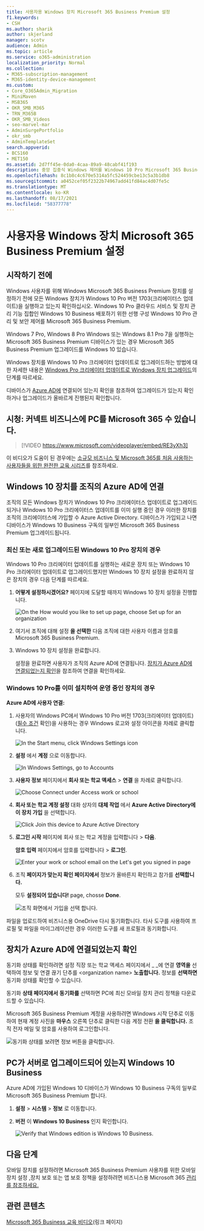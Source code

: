 ```yaml
---
title: 사용자용 Windows 장치 Microsoft 365 Business Premium 설정
f1.keywords:
- CSH
ms.author: sharik
author: skjerland
manager: scotv
audience: Admin
ms.topic: article
ms.service: o365-administration
localization_priority: Normal
ms.collection:
- M365-subscription-management
- M365-identity-device-management
ms.custom:
- Core_O365Admin_Migration
- MiniMaven
- MSB365
- OKR_SMB_M365
- TRN_M365B
- OKR_SMB_Videos
- seo-marvel-mar
- AdminSurgePortfolio
- okr_smb
- AdminTemplateSet
search.appverid:
- BCS160
- MET150
ms.assetid: 2d7ff45e-0da0-4caa-89a9-48cabf41f193
description: 중앙 집중식 Windows 제어를 Windows 10 Pro Microsoft 365 Business Premium 실행되는 디바이스를 설정하십시오.
ms.openlocfilehash: 8c1b8c4c670e5314a5fc524459cbe13c5a3b1db8
ms.sourcegitcommit: a0452cef05f2322b74967add41fd84ac4d07fe5c
ms.translationtype: MT
ms.contentlocale: ko-KR
ms.lasthandoff: 08/17/2021
ms.locfileid: "58377778"
---
```

# <a name="set-up-windows-devices-for-microsoft-365-business-premium-users"></a>사용자용 Windows 장치 Microsoft 365 Business Premium 설정

## <a name="before-you-begin"></a>시작하기 전에

Windows 사용자를 위해 Windows Microsoft 365 Business Premium 장치를 설정하기 전에 모든 Windows 장치가 Windows 10 Pro 버전 1703(크리에이터스 업데이트)을 실행하고 있는지 확인하십시오. Windows 10 Pro 클라우드 서비스 및 장치 관리 기능 집합인 Windows 10 Business 배포하기 위한 선행 구성 Windows 10 Pro 관리 및 보안 제어를 Microsoft 365 Business Premium.
  
Windows 7 Pro, Windows 8 Pro Windows 또는 Windows 8.1 Pro 7을 실행하는 Microsoft 365 Business Premium 디바이스가 있는 경우 Microsoft 365 Business Premium 업그레이드를 Windows 10 있습니다.
  
Windows 장치를 Windows 10 Pro 크리에이터 업데이트로 업그레이드하는 방법에 대한 자세한 내용은 [Windows Pro 크리에이터 업데이트로 Windows 장치 업그레이드](../../business-video/upgrade.md)의 단계를 따르세요.
  
디바이스가 [Azure AD에](#verify-the-device-is-connected-to-azure-ad) 연결되어 있는지 확인을 참조하여 업그레이드가 있는지 확인하거나 업그레이드가 올바르게 진행된지 확인합니다.

## <a name="watch-connect-your-pc-to-microsoft-365-business"></a>시청: 커넥트 비즈니스에 PC를 Microsoft 365 수 있습니다.

> [!VIDEO https://www.microsoft.com/videoplayer/embed/RE3yXh3] 

이 비디오가 도움이 된 경우에는 [소규모 비즈니스 및 Microsoft 365를 처음 사용하는 사용자들을 위한 완전한 교육 시리즈](../../business-video/index.yml)를 참조하세요.
  
## <a name="join-windows-10-devices-to-your-organizations-azure-ad"></a>Windows 10 장치를 조직의 Azure AD에 연결

조직의 모든 Windows 장치가 Windows 10 Pro 크리에이터스 업데이트로 업그레이드되거나 Windows 10 Pro 크리에이터스 업데이트를 이미 실행 중인 경우 이러한 장치를 조직의 크리에이터스에 가입할 수 Azure Active Directory. 디바이스가 가입되고 나면 디바이스가 Windows 10 Business 구독의 일부인 Microsoft 365 Business Premium 업그레이드됩니다.
  
### <a name="for-a-brand-new-or-newly-upgraded-windows-10-pro-device"></a>최신 또는 새로 업그레이드된 Windows 10 Pro 장치의 경우

Windows 10 Pro 크리에이터 업데이트를 실행하는 새로운 장치 또는 Windows 10 Pro 크리에이터 업데이트로 업그레이드했지만 Windows 10 장치 설정을 완료하지 않은 장치의 경우 다음 단계를 따르세요.
  
1. **어떻게 설정하시겠어요?** 페이지에 도달할 때까지 Windows 10 장치 설정을 진행합니다. 
    
    ![On the How would you like to set up page, choose Set up for an organization](../../media/1b0b2dba-00bb-4a99-a729-441479220cb7.png)
  
2. 여기서 조직에 대해 설정 **을 선택한** 다음 조직에 대한 사용자 이름과 암호를 Microsoft 365 Business Premium. 
    
3. Windows 10 장치 설정을 완료합니다.
    
   설정을 완료하면 사용자가 조직의 Azure AD에 연결됩니다. [장치가 Azure AD에 연결되었는지 확인](#verify-the-device-is-connected-to-azure-ad)을 참조하여 연결을 확인하세요. 
  
### <a name="for-a-device-already-set-up-and-running-windows-10-pro"></a>Windows 10 Pro를 이미 설치하여 운영 중인 장치의 경우

 **Azure AD에 사용자 연결:**
  
1. 사용자의 Windows PC에서 Windows 10 Pro 버전 1703(크리에이터 업데이트)([필수 조건](../security-and-compliance/pre-requisites-for-data-protection.md) 확인)을 사용하는 경우 Windows 로고와 설정 아이콘을 차례로 클릭합니다.
  
   ![In the Start menu, click Windows Settings icon](../../media/74e1ce9a-1554-4761-beb9-330b176e9b9d.png)
  
2. **설정** 에서 **계정** 으로 이동합니다.
  
   ![In Windows Settings, go to Accounts](../../media/472fd688-d111-4788-9fbb-56a00fbdc24d.png)
  
3. **사용자 정보** 페이지에서 **회사 또는 학교 액세스** \> **연결** 을 차례로 클릭합니다.
  
   ![Choose Connect under Access work or school](../../media/af3a4e3f-f9b9-4969-b3e2-4ef99308090c.png)
  
4. **회사 또는 학교 계정 설정** 대화 상자의 **대체 작업** 에서 **Azure Active Directory에 이 장치 가입** 을 선택합니다.
  
   ![Click Join this device to Azure Active Directory](../../media/fb709a1b-05a9-4750-9cb9-e097f4412cba.png)
  
5. **로그인 시작** 페이지에 회사 또는 학교 계정을 입력합니다 \> **다음**.
  
   **암호 입력** 페이지에서 암호를 입력합니다 \> **로그인**.
  
   ![Enter your work or school email on the Let's get you signed in page](../../media/f70eb148-b1d2-4ba3-be38-7317eaf0321a.png)
  
6. 조직 **페이지가 맞는지 확인 페이지에서** 정보가 올바른지 확인하고 참가를 **선택합니다.**
  
   모두 **설정되어 있습니다!** page, chosse **Done**.
  
   ![조직 화면에서 가입을 선택 합니다.](../../media/c749c0a2-5191-4347-a451-c062682aa1fb.png)
  
파일을 업로드하여 비즈니스용 OneDrive 다시 동기화합니다. 타사 도구를 사용하여 프로필 및 파일을 마이그레이션한 경우 이러한 도구를 새 프로필과 동기화합니다.
  
## <a name="verify-the-device-is-connected-to-azure-ad"></a>장치가 Azure AD에 연결되었는지 확인

동기화 상태를 확인하려면 설정  직장 또는 학교 액세스 페이지에서 _  _에 연결 **영역을** 선택하여 정보 및 연결 끊기 단추를 \<organization name\>  **노출합니다.** 정보를 **선택하면** 동기화 상태를 확인할 수 있습니다. 
  
동기화 **상태 페이지에서** **동기화를** 선택하면 PC에 최신 모바일 장치 관리 정책을 다운로드할 수 있습니다.
  
Microsoft 365 Business Premium 계정을 사용하려면 Windows 시작 단추로 이동하여 현재 계정 사진을 **마우스** 오른쪽 단추로 클릭한 다음 계정 전환 **을 클릭합니다.** 조직 전자 메일 및 암호를 사용하여 로그인합니다.
  
![동기화 상태를 보려면 정보 버튼을 클릭합니다.](../../media/818f7043-adbf-402a-844a-59d50034911d.png)
  
## <a name="verify-the-pc-is-upgraded-to-windows-10-business"></a>PC가 서버로 업그레이드되어 있는지 Windows 10 Business

Azure AD에 가입된 Windows 10 디바이스가 Windows 10 Business 구독의 일부로 Microsoft 365 Business Premium 합니다.
  
1. **설정** \> **시스템** \> **정보** 로 이동합니다.
    
2. **버전** 이 **Windows 10 Business** 인지 확인합니다.
    
    ![Verify that Windows edition is Windows 10 Business.](../../media/ff660fc8-d3ba-431b-89a5-f5abded96c4d.png)
  
## <a name="next-steps"></a>다음 단계

모바일 장치를 설정하려면 Microsoft 365 Business Premium 사용자를 위한 모바일 장치 설정 [,](set-up-mobile-devices.md)장치 보호 또는 앱 보호 정책을 설정하려면 비즈니스용 Microsoft 365 [관리를 참조하세요.](/admin/index.yml)
  
## <a name="related-content"></a>관련 콘텐츠

[Microsoft 365 Business 교육 비디오](../../business-video/index.yml)(링크 페이지)
